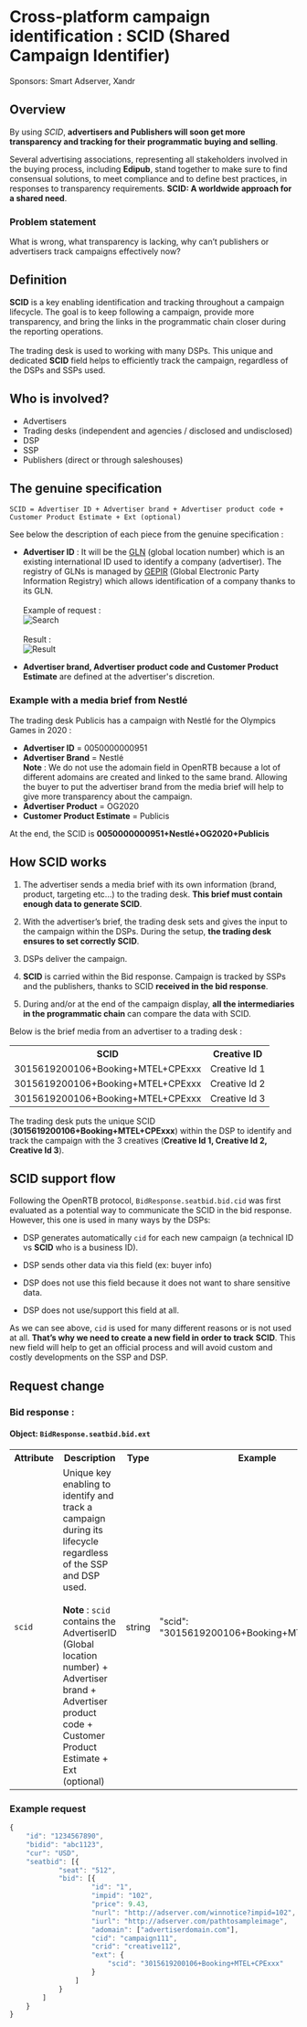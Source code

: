 <h1>Cross-platform campaign identification : SCID (Shared Campaign Identifier)</H1>

Sponsors: Smart Adserver, Xandr

<h2>Overview</h2>

By using <i>SCID</i>, <strong>advertisers and Publishers will soon get more transparency and tracking for their programmatic buying and selling</strong>.

Several advertising associations, representing all stakeholders involved in the buying process, including <strong>Edipub</strong>, stand together to make sure to find consensual solutions, to meet compliance and to define best practices, in responses to transparency requirements.
<strong>SCID: A worldwide approach for a shared need</strong>.

<h3>Problem statement</h3>
What is wrong, what transparency is lacking, why can’t publishers or advertisers track campaigns effectively now?

<h2>Definition</h2>
<strong>SCID</strong> is a key enabling identification and tracking throughout a campaign lifecycle. The goal is to keep following a campaign, provide more transparency, and bring the links in the programmatic chain closer during the reporting operations.
<br><br>
The trading desk is used to working with many DSPs. This unique and dedicated <strong>SCID</strong> field helps to efficiently track the campaign, regardless of the DSPs and SSPs used.

<h2>Who is involved?</h2>

- Advertisers
- Trading desks (independent and agencies / disclosed and undisclosed)
- DSP
- SSP
- Publishers (direct or through saleshouses)

<h2>The genuine specification</h2>

```
SCID = Advertiser ID + Advertiser brand + Advertiser product code + Customer Product Estimate + Ext (optional) 
```

See below the description of each piece from the genuine specification :

- <strong>Advertiser ID</strong> : It will be the [GLN](https://en.wikipedia.org/wiki/Global_Location_Number) (global location number) which is an existing international ID used to identify a company (advertiser).
The registry of GLNs is managed by [GEPIR](https://gepir.gs1.org/) (Global Electronic Party Information Registry) which allows identification of a company thanks to its GLN.<br><br>Example of request :<br>![Search](https://github.com/InteractiveAdvertisingBureau/openrtb/blob/master/extensions/community_extensions/assets/trustid_gln_search.png)<br><br>Result :<br>![Result](https://github.com/InteractiveAdvertisingBureau/openrtb/blob/master/extensions/community_extensions/assets/trustid_gln_result.png)

- <strong>Advertiser brand, Advertiser product code and Customer Product Estimate</strong> are defined at the advertiser's discretion.

<h3>Example with a media brief from Nestlé</h3>

The trading desk Publicis has a campaign with Nestlé for the Olympics Games in 2020 :
- <strong>Advertiser ID</strong> = 0050000000951
- <strong>Advertiser Brand</strong> = Nestlé <br><strong>Note</strong> : We do not use the adomain field in OpenRTB because a lot of different adomains are created and linked to the same brand. Allowing the buyer to put the advertiser brand from the media brief will help to give more transparency about the campaign.
- <strong>Advertiser Product</strong> = OG2020
- <strong>Customer Product Estimate</strong> = Publicis

At the end, the SCID is <strong>0050000000951+Nestlé+OG2020+Publicis</strong>

<h2>How SCID works</h2>


1. The advertiser sends a media brief with its own information (brand, product, targeting etc...) to the trading desk. <strong>This brief must contain enough data to generate SCID</strong>. 

2. With the advertiser’s brief, the trading desk sets and gives the input to the campaign within the DSPs. During the setup, <strong>the trading desk ensures to set correctly SCID</strong>.

3. DSPs deliver the campaign.

4. <strong>SCID</strong> is carried within the Bid response. Campaign is tracked by SSPs and the publishers, thanks to SCID <strong>received in the bid response</strong>.

5. During and/or at the end of the campaign display, **all the intermediaries in the programmatic chain** can compare the data with SCID.<br>

Below is the brief media from an advertiser to a trading desk :

<table>
<tr>
<th>SCID</th>
<th>Creative ID</th>
</tr>
<tr>
<td>3015619200106+Booking+MTEL+CPExxx</td>
<td>Creative Id 1</td>
</tr>
<tr>
<td>3015619200106+Booking+MTEL+CPExxx</td>
<td>Creative Id 2</td>
</tr>
<tr>
<td>3015619200106+Booking+MTEL+CPExxx</td>
<td>Creative Id 3</td>
</tr>
</table>

The trading desk puts the unique SCID (<strong>3015619200106+Booking+MTEL+CPExxx</strong>) within the DSP to identify and track the campaign with the 3 creatives (<strong>Creative Id 1, Creative Id 2, Creative Id 3</strong>).

<h2>SCID support flow</h2>


Following the OpenRTB protocol, <code>BidResponse.seatbid.bid.cid</code> was first evaluated as a potential way to communicate the SCID in the bid response. However, this one is used in many ways by the DSPs:

- DSP generates automatically <code>cid</code> for each new campaign (a technical ID vs <strong>SCID</strong> who is a business ID).

- DSP sends other data via this field (ex: buyer info)

- DSP does not use this field because it does not want to share sensitive data.

- DSP does not use/support this field at all.

As we can see above, <code>cid</code> is used for many different reasons or is not used at all. **That’s why we need to create a new field in order to track** <strong>SCID</strong>. This new field will help to get an official process and will avoid custom and costly developments on the SSP and DSP.

<h2>Request change</h2>

<H3>Bid response : </H3>

#### Object: `BidResponse.seatbid.bid.ext`

<table>
<tr>
<th>Attribute</th>
<th>Description</th>
<th>Type</th>
<th>Example</th>
</tr>
<tr>
<td><code>scid</code></td>
<td>Unique key enabling to identify and track a campaign during its lifecycle regardless of the SSP and DSP used. <br><br><strong>Note</strong> : <code>scid</code> contains the AdvertiserID (Global location number) + Advertiser brand + Advertiser product code + Customer Product Estimate + Ext (optional)</td>
<td>string</td>
<td>"scid": "3015619200106+Booking+MTEL+CPExxx"</td>
</tr>
</table>



<H3>Example request</H3>

```javascript
{
    "id": "1234567890",
    "bidid": "abc1123",
    "cur": "USD",
    "seatbid": [{
            "seat": "512",
            "bid": [{
                    "id": "1",
                    "impid": "102",
                    "price": 9.43,
                    "nurl": "http://adserver.com/winnotice?impid=102",
                    "iurl": "http://adserver.com/pathtosampleimage",
                    "adomain": ["advertiserdomain.com"],
                    "cid": "campaign111",
                    "crid": "creative112",
                    "ext": {
                        "scid": "3015619200106+Booking+MTEL+CPExxx"
                    }
                ]
            }
        ]
    }
}
```

